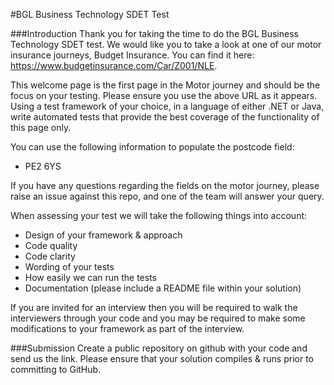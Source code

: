 #BGL Business Technology SDET Test

###Introduction
Thank you for taking the time to do the BGL Business Technology SDET test. 
We would like you to take a look at one of our motor insurance journeys, Budget Insurance. You can find it here: https://www.budgetinsurance.com/Car/Z001/NLE.

This welcome page is the first page in the Motor journey and should be the focus on your testing.
Please ensure you use the above URL as it appears.
Using a test framework of your choice, in a language of either .NET or Java, write automated tests that provide the best coverage of the functionality of this page only. 

You can use the following information to populate the postcode field:
  - PE2 6YS

If you have any questions regarding the fields on the motor journey, please raise an issue against this repo, and one of the team will answer your query.

When assessing your test we will take the following things into account:
  - Design of your framework & approach
  - Code quality
  - Code clarity
  - Wording of your tests
  - How easily we can run the tests
  - Documentation (please include a README file within your solution)

If you are invited for an interview then you will be required to walk the interviewers through your code and you may be required to make some modifications to your framework as part of the interview.

###Submission
Create a public repository on github with your code and send us the link.
Please ensure that your solution compiles & runs prior to committing to GitHub.
